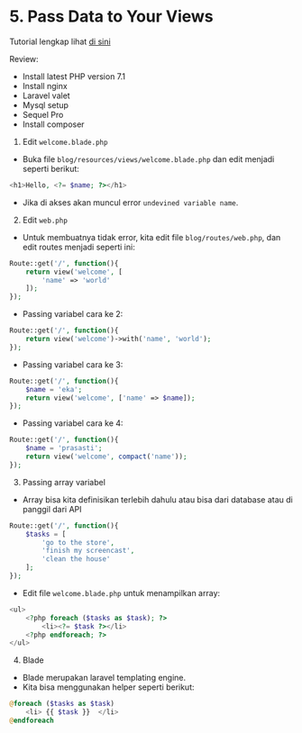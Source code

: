# 5. Pass Data to Your Views

Tutorial lengkap lihat [di sini](https://laracasts.com/series/laravel-from-scratch-2017/episodes/5)

Review:
- Install latest PHP version 7.1
- Install nginx
- Laravel valet
- Mysql setup
- Sequel Pro
- Install composer

1. Edit `welcome.blade.php`
- Buka file `blog/resources/views/welcome.blade.php` dan edit menjadi seperti berikut:

```php
<h1>Hello, <?= $name; ?></h1>
```

- Jika di akses akan muncul error `undevined variable name`.

2. Edit `web.php`
- Untuk membuatnya tidak error, kita edit file `blog/routes/web.php`, dan edit routes menjadi seperti ini:

```php
Route::get('/', function(){
	return view('welcome', [
		'name' => 'world'
	]);
});
``` 

- Passing variabel cara ke 2:

```php
Route::get('/', function(){
	return view('welcome')->with('name', 'world');
});
``` 

- Passing variabel cara ke 3:

```php
Route::get('/', function(){
	$name = 'eka';
	return view('welcome', ['name' => $name]);
});
```

- Passing variabel cara ke 4:

```php
Route::get('/', function(){
	$name = 'prasasti';
	return view('welcome', compact('name'));
});
```

3. Passing array variabel
- Array bisa kita definisikan terlebih dahulu atau bisa dari database atau di panggil dari API

```php
Route::get('/', function(){
	$tasks = [
		'go to the store',
		'finish my screencast',
		'clean the house'
	];
});
```

- Edit file `welcome.blade.php` untuk menampilkan array:

```php
<ul>
	<?php foreach ($tasks as $task); ?>
		<li><?= $task ?></li>
	<?php endforeach; ?>
</ul>
```

4. Blade
- Blade merupakan laravel templating engine.
- Kita bisa menggunakan helper seperti berikut:

```php
@foreach ($tasks as $task)
	<li> {{ $task }}  </li>
@endforeach
```
